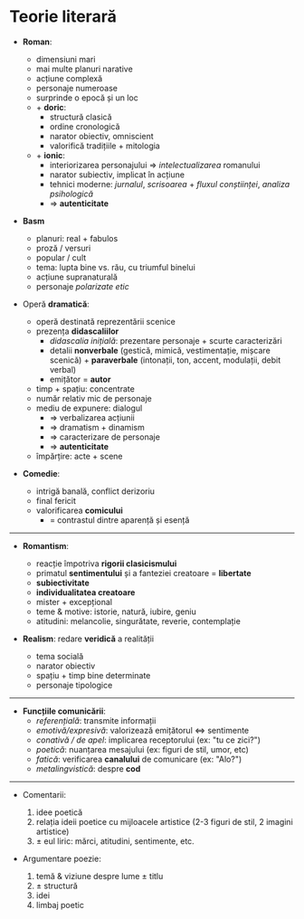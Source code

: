 Teorie literară
===

* **Roman**:
	* dimensiuni mari
	* mai multe planuri narative
	* acțiune complexă
	* personaje numeroase
	* surprinde o epocă și un loc
	* \+ **doric**:
		* structură clasică
		* ordine cronologică
		* narator obiectiv, omniscient
		* valorifică tradițiile + mitologia
	* \+ **ionic**:
		* interiorizarea personajului ⇒ *intelectualizarea* romanului
		* narator subiectiv, implicat în acțiune
		* tehnici moderne: *jurnalul*, *scrisoarea* + *fluxul conștiinței*, *analiza psihologică*
		* ⇒ **autenticitate**

* **Basm**
	* planuri: real + fabulos
	* proză / versuri
	* popular / cult
	* tema: lupta bine vs. rău, cu triumful binelui
	* acțiune supranaturală
	* personaje *polarizate etic*

* Operă **dramatică**:
	* operă destinată reprezentării scenice
	* prezența **didascaliilor**
		* *didascalia inițială*: prezentare personaje + scurte caracterizări
		* detalii **nonverbale** (gestică, mimică, vestimentație, mișcare scenică) + **paraverbale** (intonații, ton, accent, modulații, debit verbal)
		* emițător = **autor**
	* timp + spațiu: concentrate
	* număr relativ mic de personaje
	* mediu de expunere: dialogul
		* ⇒ verbalizarea acțiunii
		* ⇒ dramatism + dinamism
		* ⇒ caracterizare de personaje
		* ⇒ **autenticitate**
	* împărțire: acte + scene

* **Comedie**:
	* intrigă banală, conflict derizoriu
	* final fericit
	* valorificarea **comicului**
		* = contrastul dintre aparență și esență

---

* **Romantism**:
	* reacție împotriva **rigorii clasicismului**
	* primatul **sentimentului** și a fanteziei creatoare = **libertate**
	* **subiectivitate**
	* **individualitatea creatoare**
	* mister + excepțional
	* teme & motive: istorie, natură, iubire, geniu
	* atitudini: melancolie, singurătate, reverie, contemplație

* **Realism**: redare **veridică** a realității
	* tema socială
	* narator obiectiv
	* spațiu + timp bine determinate
	* personaje tipologice

---

* **Funcțiile comunicării**:
	* *referențială*: transmite informații
	* *emotivă/expresivă*: valorizează emițătorul ⇔ sentimente
	* *conativă / de apel*: implicarea receptorului (ex: "tu ce zici?")
	* *poetică*: nuanțarea mesajului (ex: figuri de stil, umor, etc)
	* *fatică*: verificarea **canalului** de comunicare (ex: "Alo?")
	* *metalingvistică*: despre **cod**

---

* Comentarii:
	1. idee poetică
	2. relația ideii poetice cu mijloacele artistice (2-3 figuri de stil, 2 imagini artistice)
	3. ± eul liric: mărci, atitudini, sentimente, etc.

* Argumentare poezie:
	1. temă & viziune despre lume ± titlu
	2. ± structură
	3. idei
	4. limbaj poetic
